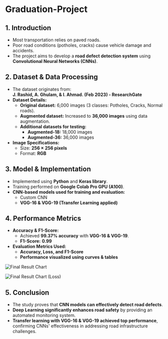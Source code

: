 # Graduation-Project

## **1. Introduction**  
- Most transportation relies on paved roads.  
- Poor road conditions (potholes, cracks) cause vehicle damage and accidents.  
- The project aims to develop a **road defect detection system** using **Convolutional Neural Networks (CNNs)**.  

## **2. Dataset & Data Processing**  
- The dataset originates from:  
  **J. Rashid, A. Ghulam, & I. Ahmad. (Feb 2023) - ResearchGate**  
- **Dataset Details:**  
  - **Original dataset:** 6,000 images (3 classes: Potholes, Cracks, Normal roads).  
  - **Augmented dataset:** Increased to **36,000 images** using data augmentation.  
  - **Additional datasets for testing:**  
    - **Augmented-18:** 18,000 images  
    - **Augmented-36:** 36,000 images  
- **Image Specifications:**  
  - Size: **256 × 256 pixels**  
  - Format: **RGB**  

## **3. Model & Implementation**  
- Implemented using **Python** and **Keras library**.  
- Training performed on **Google Colab Pro GPU (A100)**.  
- **CNN-based models used for training and evaluation:**  
  - Custom CNN  
  - **VGG-16 & VGG-19 (Transfer Learning applied)**  

## **4. Performance Metrics**  
- **Accuracy & F1-Score:**  
  - Achieved **99.37% accuracy** with **VGG-16 & VGG-19**.  
  - **F1-Score:** **0.99**  
- **Evaluation Metrics Used:**  
  - **Accuracy, Loss, and F1-Score**  
  - **Performance visualized using curves & tables**  

![Final Result Chart](https://github.com/user-attachments/assets/80799666-2cc6-4941-a7cb-32c3d939f562)

![Final Result Chart (Loss)](https://github.com/user-attachments/assets/c6d55531-5161-4984-a03a-6d6c19bfe4e8)

## **5. Conclusion**  
- The study proves that **CNN models can effectively detect road defects**.  
- **Deep Learning significantly enhances road safety** by providing an automated monitoring system.  
- **Transfer learning with VGG-16 & VGG-19 achieved top performance**, confirming CNNs' effectiveness in addressing road infrastructure challenges.  

